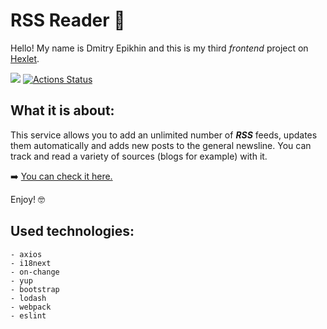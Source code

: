 # RSS Reader 📰

Hello! My name is Dmitry Epikhin and this is my third _frontend_ project on [Hexlet](https://ru.hexlet.io/pages/about?utm_source=github&utm_medium=link&utm_campaign=nodejs-package).

<a href="https://codeclimate.com/github/Ingo-o/frontend-project-11/maintainability"><img src="https://api.codeclimate.com/v1/badges/8c57099dddf2891e4d24/maintainability" /></a>
[![Actions Status](https://github.com/Ingo-o/frontend-project-11/workflows/hexlet-check/badge.svg)](https://github.com/Ingo-o/frontend-project-11/actions)

## What it is about:

This service allows you to add an unlimited number of **_RSS_** feeds, updates them automatically and adds new posts to the general newsline. You can track and read a variety of sources (blogs for example) with it.

➡️ [You can check it here.](https://frontend-project-11-five.vercel.app/)

Enjoy! 🤓

## Used technologies:
```
- axios
- i18next
- on-change
- yup
- bootstrap
- lodash
- webpack
- eslint
```
